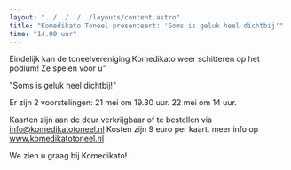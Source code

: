 ```yaml
---
layout: "../../../../layouts/content.astro"
title: "Komedikato Toneel presenteert: 'Soms is geluk heel dichtbij'"
time: "14.00 uur"
---
```


Eindelijk kan de toneelvereniging Komedikato weer schitteren op het podium!
Ze spelen voor u"
 
"Soms is geluk heel dichtbij!"
 
Er zijn 2 voorstelingen:
21 mei om 19.30 uur.
22 mei om 14 uur.

Kaarten zijn aan de deur verkrijgbaar of te bestellen via info@komedikatotoneel.nl 
Kosten zijn 9 euro per kaart.
meer info op www.komedikatotoneel.nl 

We zien u graag bij Komedikato!

